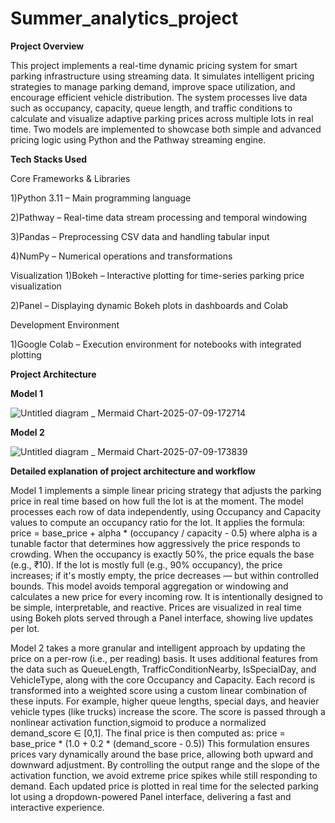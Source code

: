 # Summer_analytics_project

**Project Overview**

This project implements a real-time dynamic pricing system for smart parking infrastructure using streaming data. It simulates intelligent pricing strategies to manage parking demand, improve space utilization, and encourage efficient vehicle distribution. The system processes live data such as occupancy, capacity, queue length, and traffic conditions to calculate and visualize adaptive parking prices across multiple lots in real time. Two models are implemented to showcase both simple and advanced pricing logic using Python and the Pathway streaming engine.

**Tech Stacks Used**

Core Frameworks & Libraries

1)Python 3.11 – Main programming language

2)Pathway – Real-time data stream processing and temporal windowing

3)Pandas – Preprocessing CSV data and handling tabular input

4)NumPy – Numerical operations and transformations

Visualization
1)Bokeh – Interactive plotting for time-series parking price visualization

2)Panel – Displaying dynamic Bokeh plots in dashboards and Colab

Development Environment

1)Google Colab – Execution environment for notebooks with integrated plotting

**Project Architecture**

**Model 1**

![Untitled diagram _ Mermaid Chart-2025-07-09-172714](https://github.com/user-attachments/assets/ae5614ec-1293-419a-9ce2-fa92b234d5f2)

**Model 2**

![Untitled diagram _ Mermaid Chart-2025-07-09-173839](https://github.com/user-attachments/assets/b70b5652-533f-4f90-bb2e-d44b864a9fe2)

**Detailed explanation of project architecture and workflow**

Model 1 implements a simple linear pricing strategy that adjusts the parking price in real time based on how full the lot is at the moment. The model processes each row of data independently, using Occupancy and Capacity values to compute an occupancy ratio for the lot. It applies the formula:
price = base_price + alpha * (occupancy / capacity - 0.5)
where alpha is a tunable factor that determines how aggressively the price responds to crowding. When the occupancy is exactly 50%, the price equals the base (e.g., ₹10). If the lot is mostly full (e.g., 90% occupancy), the price increases; if it's mostly empty, the price decreases — but within controlled bounds. This model avoids temporal aggregation or windowing and calculates a new price for every incoming row. It is intentionally designed to be simple, interpretable, and reactive. Prices are visualized in real time using Bokeh plots served through a Panel interface, showing live updates per lot.

Model 2 takes a more granular and intelligent approach by updating the price on a per-row (i.e., per reading) basis. It uses additional features from the data such as QueueLength, TrafficConditionNearby, IsSpecialDay, and VehicleType, along with the core Occupancy and Capacity. Each record is transformed into a weighted score using a custom linear combination of these inputs. For example, higher queue lengths, special days, and heavier vehicle types (like trucks) increase the score. The score is passed through a nonlinear activation function,sigmoid to produce a normalized demand_score ∈ [0,1]. The final price is then computed as:
price = base_price * (1.0 + 0.2 * (demand_score - 0.5))
This formulation ensures prices vary dynamically around the base price, allowing both upward and downward adjustment. By controlling the output range and the slope of the activation function, we avoid extreme price spikes while still responding to demand. Each updated price is plotted in real time for the selected parking lot using a dropdown-powered Panel interface, delivering a fast and interactive experience.






